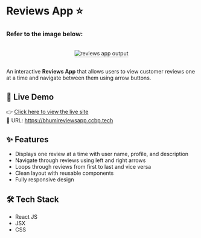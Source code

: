 
# Reviews App ⭐

### Refer to the image below:

<br/>
<div style="text-align: center;">
<img src="https://assets.ccbp.in/frontend/content/react-js/reviews-app-output-v2.gif" alt="reviews app output" style="max-width:70%;box-shadow:0 2.8px 2.2px rgba(0, 0, 0, 0.12)">
</div>
<br/>


An interactive **Reviews App** that allows users to view customer reviews one at a time and navigate between them using arrow buttons.

## 🚀 Live Demo

👉 [Click here to view the live site](https://bhumireviewsapp.ccbp.tech)  
🔗 URL: https://bhumireviewsapp.ccbp.tech

## ✨ Features

- Displays one review at a time with user name, profile, and description  
- Navigate through reviews using left and right arrows  
- Loops through reviews from first to last and vice versa  
- Clean layout with reusable components  
- Fully responsive design

## 🛠️ Tech Stack

- React JS  
- JSX  
- CSS